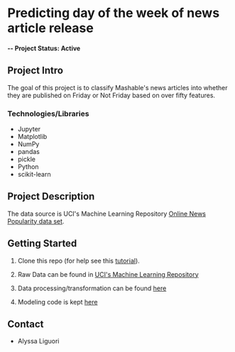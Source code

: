 # Predicting day of the week of news article release

#### -- Project Status: Active

## Project Intro
The goal of this project is to classify Mashable's news articles into whether they are published on Friday or Not Friday based on over fifty features.  

### Technologies/Libraries

* Jupyter
* Matplotlib
* NumPy
* pandas
* pickle
* Python
* scikit-learn

## Project Description
The data source is UCI's Machine Learning Repository [Online News Popularity data set](https://archive.ics.uci.edu/ml/datasets/Online+News+Popularity). 

## Getting Started

1. Clone this repo (for help see this [tutorial](https://help.github.com/articles/cloning-a-repository/)).

2. Raw Data can be found in [UCI's Machine Learning Repository](https://archive.ics.uci.edu/ml/datasets/Online+News+Popularity)
    
3. Data processing/transformation can be found [here](https://github.com/ali0003433/friday-news-classifier/blob/master/ntbk-1.ipynb)

4. Modeling code is kept [here](https://github.com/ali0003433/friday-news-classifier/blob/master/ntbk-2.ipynb)


## Contact
* Alyssa Liguori 
